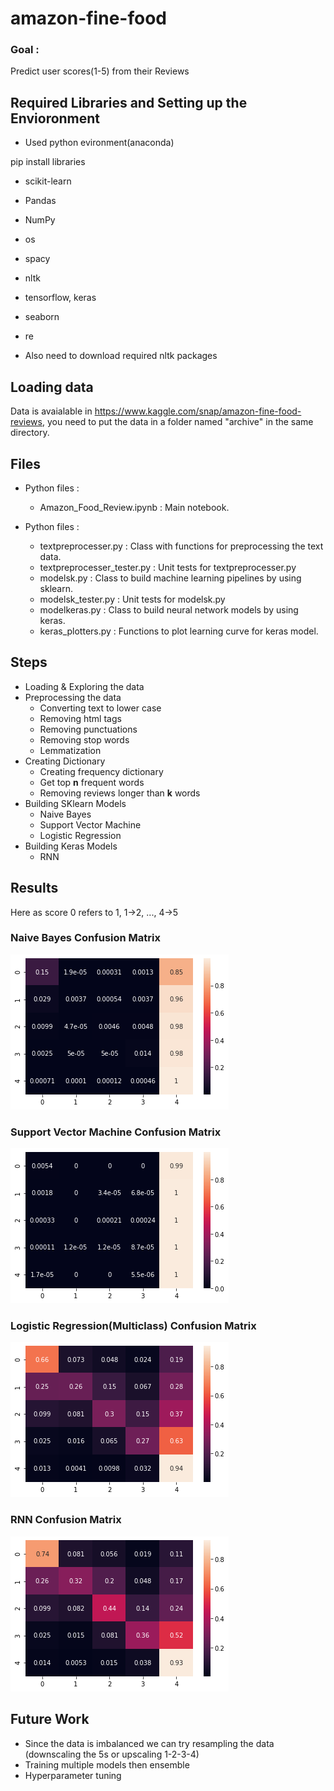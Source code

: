 # amazon-fine-food

### Goal :
Predict user scores(1-5) from their Reviews

## Required Libraries and Setting up the Envioronment 

* Used python evironment(anaconda)

pip install libraries
* scikit-learn
* Pandas
* NumPy
* os
* spacy
* nltk
* tensorflow, keras
* seaborn
* re

* Also need to download required nltk packages 


## Loading data
Data is avaialable in https://www.kaggle.com/snap/amazon-fine-food-reviews, you need to put the data in a folder named "archive" in the same directory.



## Files
* Python files :
  * Amazon_Food_Review.ipynb : Main notebook.


* Python files :
  * textpreprocesser.py : Class with functions for preprocessing the text data. 
  * textpreprocesser_tester.py : Unit tests for textpreprocesser.py
  * modelsk.py : Class to build machine learning pipelines by using sklearn.  
  * modelsk_tester.py : Unit tests for modelsk.py
  * modelkeras.py : Class to build neural network models by using keras.
  * keras_plotters.py : Functions to plot learning curve for keras model.
  
  
## Steps

* Loading & Exploring the data
* Preprocessing the data
  * Converting text to lower case
  * Removing html tags
  * Removing punctuations
  * Removing stop words
  * Lemmatization
* Creating Dictionary
  * Creating frequency dictionary
  * Get top **n** frequent words
  * Removing reviews longer than **k** words
* Building SKlearn Models
  * Naive Bayes
  * Support Vector Machine
  * Logistic Regression
* Building Keras Models
  * RNN 
  
## Results
Here as score 0 refers to 1, 1->2, ..., 4->5
### Naive Bayes Confusion Matrix

![Alt text](https://github.com/ebocugoz/amazon-fine-food/blob/main/results/NB_cm.png?raw=true "Naive Bayes Confusion Matrix")

### Support Vector Machine Confusion Matrix

![Alt text](https://github.com/ebocugoz/amazon-fine-food/blob/main/results/SVM_cm.png?raw=true "Naive Bayes Confusion Matrix")

### Logistic Regression(Multiclass) Confusion Matrix

![Alt text](https://github.com/ebocugoz/amazon-fine-food/blob/main/results/LR_cm.png?raw=true "Naive Bayes Confusion Matrix")

### RNN Confusion Matrix

![Alt text](https://github.com/ebocugoz/amazon-fine-food/blob/main/results/RNN_cm.png?raw=true "Naive Bayes Confusion Matrix")

## Future Work
* Since the data is imbalanced we can try resampling the data (downscaling the 5s or upscaling 1-2-3-4)
* Training multiple models then ensemble
* Hyperparameter tuning
